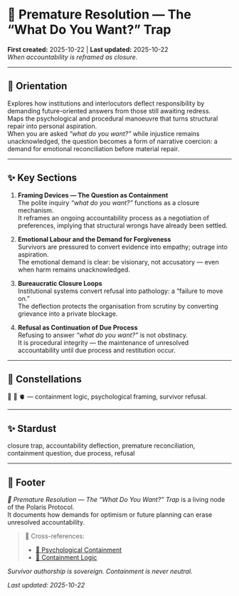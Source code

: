 # 🧩 Premature Resolution — The “What Do You Want?” Trap  
**First created:** 2025-10-22 | **Last updated:** 2025-10-22  
*When accountability is reframed as closure.*

---

## 🧭 Orientation  
Explores how institutions and interlocutors deflect responsibility by demanding future-oriented answers from those still awaiting redress.  
Maps the psychological and procedural manoeuvre that turns structural repair into personal aspiration.  
When you are asked *“what do you want?”* while injustice remains unacknowledged, the question becomes a form of narrative coercion: a demand for emotional reconciliation before material repair.

---

## ✨ Key Sections  

1. **Framing Devices — The Question as Containment**  
   The polite inquiry *“what do you want?”* functions as a closure mechanism.  
   It reframes an ongoing accountability process as a negotiation of preferences, implying that structural wrongs have already been settled.

2. **Emotional Labour and the Demand for Forgiveness**  
   Survivors are pressured to convert evidence into empathy; outrage into aspiration.  
   The emotional demand is clear: be visionary, not accusatory — even when harm remains unacknowledged.  

3. **Bureaucratic Closure Loops**  
   Institutional systems convert refusal into pathology: a “failure to move on.”  
   The deflection protects the organisation from scrutiny by converting grievance into a private blockage.

4. **Refusal as Continuation of Due Process**  
   Refusing to answer *“what do you want?”* is not obstinacy.  
   It is procedural integrity — the maintenance of unresolved accountability until due process and restitution occur.  

---

## 🌌 Constellations  
🧠 💫 🫀 — containment logic, psychological framing, survivor refusal.

---

## ✨ Stardust  
closure trap, accountability deflection, premature reconciliation, containment question, due process, refusal  

---

## 🏮 Footer  
*🧩 Premature Resolution — The “What Do You Want?” Trap* is a living node of the Polaris Protocol.  
It documents how demands for optimism or future planning can erase unresolved accountability.

> 📡 Cross-references:
> 
> - [🧠 Psychological Containment](../Metadata_Sabotage_Network/🧠_Psychological_Containment.md)  
> - [💫 Containment Logic](../Big_Picture_Protocols/🌀_System_Governance/💫_Containment_Logic/README.md)

*Survivor authorship is sovereign. Containment is never neutral.*  

_Last updated: 2025-10-22_
